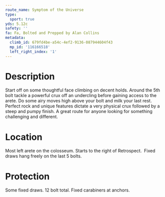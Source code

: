 ```yaml
---
route_name: Symptom of the Universe
type:
  sport: true
yds: 5.12c
safety: ''
fa: Fa, Bolted and Prepped by Alan Collins
metadata:
  climb_id: 679fd4be-a54c-4ef2-9136-087944604f43
  mp_id: '116166518'
  left_right_index: '1'
---
```

# Description
Start off on some thoughtful face climbing on decent holds. Around the 5th bolt tackle a powerful crux off an undercling before gaining access to the arete. Do some airy moves high above your bolt and milk your last rest. Perfect rock and unique features dictate a very physical crux followed by a steep and pumpy finish. A great route for anyone looking for something challenging and different.

# Location
Most left arete on the colosseum. Starts to the right of Retrospect.  Fixed draws hang freely on the last 5 bolts.

# Protection
Some fixed draws. 12 bolt total. Fixed carabiners at anchors.
